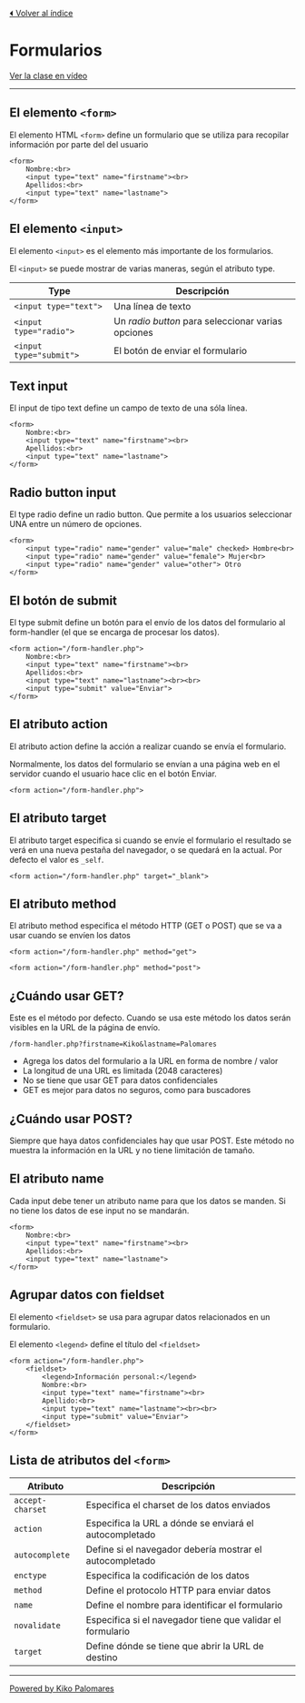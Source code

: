 [⏴ Volver al índice](../../README.md#índice-del-curso)

# Formularios

[Ver la clase en vídeo](https://kikopalomares.com/clases/que-son-y-como-crear-formularios-en-html)

_____

## El elemento `<form>`

El elemento HTML `<form>` define un formulario que se utiliza para recopilar información por parte del del usuario

    <form>
        Nombre:<br>
        <input type="text" name="firstname"><br>
        Apellidos:<br>
        <input type="text" name="lastname">
    </form>

## El elemento `<input>`

El elemento `<input>` es el elemento más importante de los formularios.

El `<input>` se puede mostrar de varias maneras, según el atributo type.

| Type | Descripción |
|---|---|
| `<input type="text">` | Una línea de texto  |
| `<input type="radio">` | Un *radio button* para seleccionar varias opciones |
| `<input type="submit">` | El botón de enviar el formulario |

## Text input

El input de tipo text define un campo de texto de una sóla línea.

    <form>
        Nombre:<br>
        <input type="text" name="firstname"><br>
        Apellidos:<br>
        <input type="text" name="lastname">
    </form>

## Radio button input

El type radio define un radio button. Que permite a los usuarios seleccionar UNA entre un número de opciones.

    <form>
        <input type="radio" name="gender" value="male" checked> Hombre<br>
        <input type="radio" name="gender" value="female"> Mujer<br>
        <input type="radio" name="gender" value="other"> Otro
    </form>

## El botón de submit
El type submit define un botón para el envío de los datos del formulario al form-handler (el que se encarga de procesar los datos).

    <form action="/form-handler.php">
        Nombre:<br>
        <input type="text" name="firstname"><br>
        Apellidos:<br>
        <input type="text" name="lastname"><br><br>
        <input type="submit" value="Enviar">
    </form>

## El atributo action

El atributo action define la acción a realizar cuando se envía el formulario.

Normalmente, los datos del formulario se envían a una página web en el servidor cuando el usuario hace clic en el botón Enviar.

`<form action="/form-handler.php">`

## El atributo target

El atributo target especifica si cuando se envíe el formulario el resultado se verá en una nueva pestaña del navegador, o se quedará en la actual. Por defecto el valor es `_self`.

`<form action="/form-handler.php" target="_blank">`

## El atributo method

El atributo method especifica el método HTTP (GET o POST) que se va a usar cuando se envíen los datos

`<form action="/form-handler.php" method="get">`

`<form action="/form-handler.php" method="post">`

## ¿Cuándo usar GET?

Este es el método por defecto. Cuando se usa este método los datos serán visibles en la URL de la página de envío.

    /form-handler.php?firstname=Kiko&lastname=Palomares

- Agrega los datos del formulario a la URL en forma de nombre / valor
- La longitud de una URL es limitada (2048 caracteres)
- No se tiene que usar GET para datos confidenciales
- GET es mejor para datos no seguros, como para buscadores

## ¿Cuándo usar POST?

Siempre que haya datos confidenciales hay que usar POST. Este método no muestra la información en la URL y no tiene limitación de tamaño.

## El atributo name
Cada input debe tener un atributo name para que los datos se manden. Si no tiene los datos de ese input no se mandarán.

    <form>
        Nombre:<br>
        <input type="text" name="firstname"><br>
        Apellidos:<br>
        <input type="text" name="lastname">
    </form>

## Agrupar datos con fieldset
El elemento `<fieldset>` se usa para agrupar datos relacionados en un formulario.

El elemento `<legend>` define el título del `<fieldset>`

    <form action="/form-handler.php">
        <fieldset>
            <legend>Información personal:</legend>
            Nombre:<br>
            <input type="text" name="firstname"><br>
            Apellido:<br>
            <input type="text" name="lastname"><br><br>
            <input type="submit" value="Enviar">
        </fieldset>
    </form>

## Lista de atributos del `<form>`

| Atributo | Descripción |
|------|-----------|
| `accept-charset` | Especifica el charset de los datos enviados |
| `action` | Especifica la URL a dónde se enviará el autocompletado |
| `autocomplete` | Define si el navegador debería mostrar el autocompletado |
| `enctype` | Especifica la codificación de los datos |
| `method` | Define el protocolo HTTP para enviar datos |
| `name` | Define el nombre para identificar el formulario |
| `novalidate` | Especifica si el navegador tiene que validar el formulario |
| `target` | Define dónde se tiene que abrir la URL de destino |

------------
[Powered by Kiko Palomares](https://kikopalomares.com/)